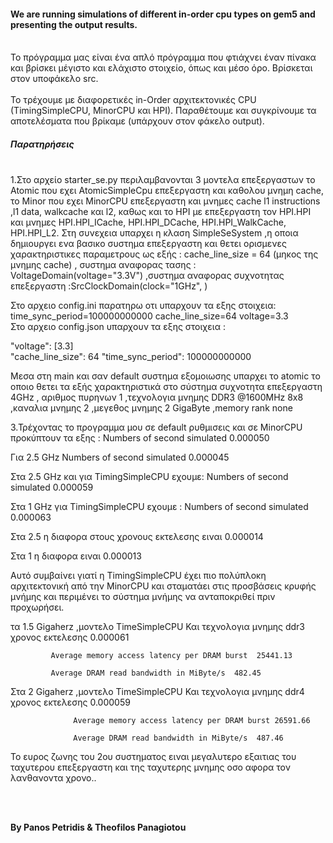 #### We are running simulations of different in-order cpu types on gem5 and presenting the output results.
<br/>
Το πρόγραμμα μας είναι ένα απλό πρόγραμμα που φτιάχνει έναν πίνακα και βρίσκει μέγιστο και ελάχιστο στοιχείο, όπως και μέσο όρο.
Βρίσκεται στον υποφάκελο src. </br></br>
Το τρέχουμε με διαφορετικές in-Order αρχιτεκτονικές CPU (TimingSimpleCPU, MinorCPU και HPI). Παραθέτουμε και συγκρίνουμε τα αποτελέσματα που βρίκαμε (υπάρχουν στον φάκελο output).

##### Παρατηρήσεις
</br>
1.Στο αρχείο starter_se.py περιλαμβανονται 3 μοντελα επεξεργαστων  το  Atomic που  εχει AtomicSimpleCpu επεξεργαστη και καθολου μνημη cache, το Minor που εχει ΜinorCPU επεξεργαστη και  μνημες  cache l1 instructions ,l1 data, walkcache και l2, καθως και το HPI  με επεξεργαστη τον  HPI.HPI  και μνημες  HPI.HPI_ICache, HPI.HPI_DCache, HPI.HPI_WalkCache,  HPI.HPI_L2.
Στη συνεχεια υπαρχει η κλαση SimpleSeSystem ,η οποια δημιουργει ενα βασικο συστημα επεξεργαστη και θετει ορισμενες χαρακτηριστικες παραμετρους ως εξής :  cache_line_size = 64 (μηκος της μνημης cache) , συστημα αναφορας τασης : VoltageDomain(voltage="3.3V") ,συστημα αναφορας συχνοτητας επεξεργαστη :SrcClockDomain(clock="1GHz", )

Στο αρχειο config.ini παρατηρω οτι υπαρχουν τα εξης στοιχεια:
time_sync_period=100000000000
cache_line_size=64
voltage=3.3        
Στο αρχειο config.json  υπαρχουν τα εξης στοιχεια :

"voltage": [3.3]  
"cache_line_size": 64 
"time_sync_period": 100000000000

Μεσα στη main και σαν default  συστημα εξομοιωσης υπαρχει το atomic  το οποιο θετει τα εξής χαρακτηριστικά στο σύστημα
συχνοτητα επεξεργαστη 4GHz , αριθμος πυρηνων 1 ,τεχνολογια μνημης DDR3 @1600MHz 8x8 ,καναλια μνημης 2 ,μεγεθος μνημης 2 GigaByte ,memory rank none

3.Τρέχοντας το προγραμμα μου σε default ρυθμισεις και σε MinorCPU προκύπτουν τα εξης :
 Numbers of second simulated 0.000050

 Για 2.5 GHz  Numbers of second simulated  0.000045  

 Στα 2.5 GHz και για TimingSimpleCPU  εχουμε:
 Numbers of second simulated  0.000059

 Στα 1 GHz για TimingSimpleCPU εχουμε :
 Numbers of second simulated 0.000063

 Στα 2.5 η διαφορα στους  χρονους εκτελεσης ειναι 0.000014

 Στα 1 η διαφορα ειναι 0.000013
 
 Αυτό συμβαίνει γιατί η TimingSimpleCPU έχει πιο πολύπλοκη αρχιτεκτονική από την MinorCPU και σταματάει στις προσβάσεις κρυφής μνήμης και περιμένει το σύστημα μνήμης να ανταποκριθεί πριν προχωρήσει.
 
 τα 1.5 Gigaherz ,μοντελο TimeSimpleCPU Και τεχνολογια μνημης ddr3  χρονος εκτελεσης 0.000061   
  
             Average memory access latency per DRAM burst  25441.13
 
             Average DRAM read bandwidth in MiByte/s  482.45 
  
Στα  2 Gigaherz ,μοντελο TimeSimpleCPU  Και τεχνολογια μνημης ddr4  χρονος εκτελεσης 0.000059
                  
                  Average memory access latency per DRAM burst 26591.66 
                  
                  Average DRAM read bandwidth in MiByte/s  487.46


 Το ευρος ζωνης του 2ου συστηματος ειναι μεγαλυτερο εξαιτιας του ταχυτερου επεξεργαστη και της ταχυτερης μνημης οσο αφορα τον λανθανοντα χρονο..
 
</br>
</br>

__By Panos Petridis & Theofilos Panagiotou__
